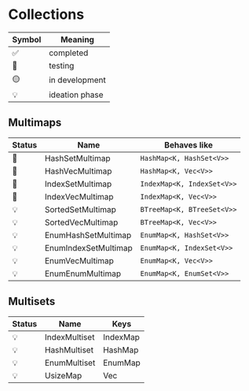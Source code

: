 # Collections

| Symbol | Meaning        |
| ------ | -------------- |
| ✅      | completed      |
| 🔷      | testing        |
| 🟡      | in development |
| 💡      | ideation phase |
## Multimaps 

| Status | Name                 | Behaves like               |
| ------ | -------------------- | -------------------------- |
| 🔷      | HashSetMultimap      | `HashMap<K, HashSet<V>>`   |
| 🔷      | HashVecMultimap      | `HashMap<K, Vec<V>>`       |
| 🔷      | IndexSetMultimap     | `IndexMap<K, IndexSet<V>>` |
| 🔷      | IndexVecMultimap     | `IndexMap<K, Vec<V>>`      |
| 💡      | SortedSetMultimap    | `BTreeMap<K, BTreeSet<V>>` |
| 💡      | SortedVecMultimap    | `BTreeMap<K, Vec<V>>`      |
| 💡      | EnumHashSetMultimap  | `EnumMap<K, HashSet<V>>`   |
| 💡      | EnumIndexSetMultimap | `EnumMap<K, IndexSet<V>>`  |
| 💡      | EnumVecMultimap      | `EnumMap<K, Vec<V>>     `  |
| 💡      | EnumEnumMultimap     | `EnumMap<K, EnumSet<V>>`   |

## Multisets

| Status | Name          | Keys     |
| ------ | ------------- | -------- |
| 💡      | IndexMultiset | IndexMap |
| 💡      | HashMultiset  | HashMap  |
| 💡      | EnumMultiset  | EnumMap  |
| 💡      | UsizeMap      | Vec      |

